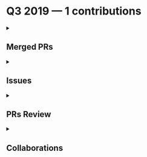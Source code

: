 # Q3 2019 — 1 contributions

<details>
  <summary><h2>Merged PRs</h2></summary>
<table style='width:100%; table-layout:fixed;'>
  <thead>
    <tr>
      <th style='width:5%;'>No.</th>
      <th style='width:20%;'>Project Name</th>
      <th style='width:20%;'>Title</th>
      <th style='width:35%;'>Description</th>
      <th style='width:20%;'>Date</th>
    </tr>
  </thead>
  <tbody>
    <tr>
      <td>1.</td>
      <td>brittanyrw/emojipages</td>
      <td><a href='https://github.com/brittanyrw/emojipages/pull/183'>Add Jurassic Park</a></td>
      <td>- [X ] 👍 My pull request has a descriptive title (such as `Added Matilda` or `Added all of Jane Austen&#39;s books`)<br>- [X ] 🕵🏽‍♀️ I have searched the `data.js` file and confirmed I am not adding a duplicate entry.<br>- [X ] 💜 I have checked Issues and Pull Requests to confirm I am not adding a duplicate entry that is pending approval.<br>- [ X] 🖍️ I have placed the new books(s) or play(s) in alphabetical order based on `title` inside of the `data.js` file. <br>- [X ] 4️⃣ I have at least four emojis listed under `emojiImgs`<br>- [X ] 6️⃣ I have a maximum of six emojis listed under `emojiImgs`.<br>- [ X] ⭐ My genres are all inside of square brackets `[ ]` and each are individually wrapped in quotation marks and have a comma between each one. (such as submitting this `&quot;genres&quot;: [&quot;fantasy&quot;, &quot;children&quot;, &quot;adventure&quot;]` and not this `&quot;genres&quot;:[&quot;fantasy, children, adventure&quot;]`). <br>- [ X] 💜 I have used genres from this [genre.md](https://github.com/brittanyrw/emojipages/blob/master/genres.md) file or if I want to use genres not in this file already, I have added them to this file in alphabetical order.<br>- [X ] 📅 I have added a single year under `year`. <br><br>Closes #65<br><br><br><br><br></td>
      <td>2019-09-30</td>
    </tr>
  </tbody>
</table>
</details>

<details>
  <summary><h2>Issues</h2></summary>
No contribution in this quarter.
</details>

<details>
  <summary><h2>PRs Review</h2></summary>
No contribution in this quarter.
</details>

<details>
  <summary><h2>Collaborations</h2></summary>
No contribution in this quarter.
</details>


